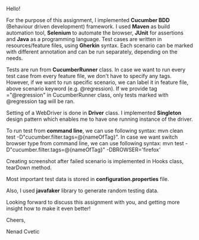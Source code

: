 Hello!

For the purpose of this assignment, I implemented **Cucumber BDD** (Behaviour driven development) framework. I used **Maven** as build automation tool, **Selenium** to automate the browser, **JUnit** for assertions and **Java** as a programming language. 
Test cases are written in resources/feature files, using **Gherkin** syntax. Each scenario can be marked with different annotation and can be run separately, depending on the needs.

Tests are run from **CucumberRunner** class. In case we want to run every test case from every feature file, we don't have to specify any tags. However, if we want to run specific scenario, we can label it in feature file, above scenario keyword (e.g. @regression). If we provide tag ="@regression" in CucumberRunner class, only tests marked with @regression tag will be ran.

Setting of a WebDriver is done in **Driver** class. I implemented **Singleton** design pattern which enables me to have one running instance of the driver.

To run test from **command line**, we can use following syntax: mvn clean test -D"cucumber.filter.tags=@{nameOfTag}". In case we want switch browser type from command line, we can use following syntax: mvn test -D"cucumber.filter.tags=@{nameOfTag}" -DBROWSER='firefox'

Creating screenshot after failed scenario is implemented in Hooks class, tearDown method.

Most important test data is stored in **configuration.properties** file.

Also, I used **javafaker** library to generate random testing data.

Looking forward to discuss this assignment with you, and getting more insight how to make it even better!

Cheers,

Nenad Cvetic

